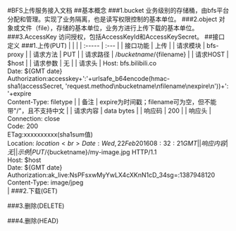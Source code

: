 #BFS上传服务接入文档
##基本概念
###1.bucket
业务级别的存储桶，由bfs平台分配和管理。实现了业务隔离，也是读写权限控制的基本单位。
###2.object
对象或文件（file），存储的基本单位，业务方进行上传下载的基本单位。
###3.AccessKey
访问授权，包括AccessKeyId和AccessKeySecret。
##接口定义
###1.上传(PUT)
|    |    |
| :-----           | :---  |
| 接口功能           | 上传  |
| 请求模块           | bfs-proxy  |
| 请求方法           | PUT  |
| 请求路径           | /${bucketname}/${filename}  |
| 请求HOST           | $host  |
| 请求参数           | 无  |
| 请求头             | Host: bfs.bilibili.co<br> Date: ${GMT date}<br> Authorization:accesskey+':'+urlsafe_b64encode(hmac-sha1(accessSecret, 'request.method\nbucketname\nfilename\nexpire\n'))+':'+expire<br> Content-Type: filetype |
| 备注               | expire为时间戳；filename可为空，但不能带"/"，且不支持中文  |
| 请求内容           | data bytes  |
| 响应码             | 200  |
| 响应头             | Connection: close<br> Code: 200<br> ETag:xxxxxxxxxx(sha1sum值)<br> Location: ${location}<br> Date: Wed,22 Feb 2016 08:32:21 GMT  |
| 响应内容           | 无  |
| 示例               | PUT /${bucketname}/my-image.jpg HTTP/1.1<br> Host: $host<br> Date: ${GMT date}<br> Authorization:ak_live:NsPFsxwMyYwLX4cXKnN1cD_34sg=:1387948120<br> Content-Type: image/jpeg<br>  |
###2.下载(GET)

###3.删除(DELETE)

###4.删除(HEAD)

